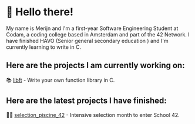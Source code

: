 # 👋 Hello there!

My name is Merijn and I'm a first-year Software Engineering Student at Codam, a coding college based in Amsterdam and part of the 42 Network. I have finished HAVO (Senior general secondary education ) and I'm currently learning to write in C.

## Here are the projects I am currently working on:
📚 [libft](https://github.com/merijnjong/libft) - Write your own function library in C. <br />

## Here are the latest projects I have finished:

🏊‍♂️ [selection_piscine_42](https://github.com/merijnjong/selection_piscine_42) - Intensive selection month to enter School 42.
